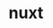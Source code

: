 ---
title: 'nuxt'
description: 'The Intuitive Vue Framework for building performant and production-grade full-stack web applications and websites'
---